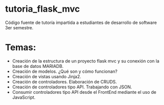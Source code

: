 # tutoria_flask_mvc
Código fuente de tutoría impartida a estudiantes de desarrollo de software 3er semestre.


# Temas:


* Creación de la estructura de un proyecto flask mvc y su conexión con la base de datos MARIADB. 
* Creación de modelos. ¿Qué son y cómo funcionan?
* Creación de vistas usando Jinja2.
* Creación de controladores. Elaboración de CRUDS.
* Creación de controladores tipo API. Trabajando con JSON.
* Consumir controladores tipo API desde el FrontEnd mediante el uso de JavaScript.
